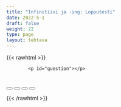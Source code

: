 ```yaml
---
title: "Infinitiivi ja -ing: Lopputesti"
date: 2022-5-1
draft: false
weight: 22
type: page
layout: tehtava
---
```

<!-- raw html -->
{{< rawhtml >}}
<link rel="stylesheet" type="text/css" href="/css/monivalinta1.css"/>
<body>
<div id="quiz">

            <p id="question"></p>
 <br>
            <div class="buttons">
            <button id="btn0"><span id="choice0"></span></button> 
            <button id="btn1"><span id="choice1"></span></button>
            <button id="btn2"><span id="choice2"></span></button> 
            <button id="btn3"><span id="choice3"></span></button>     
</div>
</div>

</body>

<script>

function Quiz(questions) {
  this.score = 0;
  this.questions = questions;
  this.questionIndex = 0;
}

Quiz.prototype.getQuestionIndex = function() {
  return this.questions[this.questionIndex];
}

Quiz.prototype.guess = function(answer) {
  if (this.getQuestionIndex().isCorrectAnswer(answer)) {
    this.score++;
  } else {
  displayFinalMessage();}

  this.questionIndex++;
}

Quiz.prototype.isEnded = function() {
  return this.questionIndex === this.questions.length;
}

function startOver() {
  location.reload(true);
}

function Question(text, choices, answer) {
  this.text = text;
  this.choices = choices;
  this.answer = answer;
}

Question.prototype.isCorrectAnswer = function(choice) {
  return this.answer === choice;
}

function populate() {
  if (quiz.isEnded()) {
    showScores();
  } else {
    // show question
    var element = document.getElementById("question");
    element.innerHTML = quiz.getQuestionIndex().text;

    // show options
    var choices = quiz.getQuestionIndex().choices;
    for (var i = 0; i < choices.length; i++) {
      var element = document.getElementById("choice" + i);
      element.innerHTML = choices[i];
      guess("btn" + i, choices[i]);
    }

    showProgress();
  }
}

function guess(id, guess) {
  var button = document.getElementById(id);
  button.onclick = function() {
    quiz.guess(guess);
    populate();
  }
}

function showProgress() {
  var currentQuestionNumber = quiz.questionIndex + 1;
  var element = document.getElementById("progress");
  element.innerHTML = "Question " + currentQuestionNumber + " of " + quiz.questions.length;
}

function showScores() {
  var gameOverHTML = "Aivan mahtavaa!!";
  gameOverHTML += "<br>Sait kaikki " + quiz.score + " kohtaa oikein!"
  var element = document.getElementById("quiz");
  element.innerHTML = gameOverHTML;
}

function displayFinalMessage() {
  $("#buttons").empty();
  $("#quiz").empty();
  $("#quiz").append('<div id="finalMessage">Oh dear!<br><br>Nyt meni väärin niin että heilahti.<br>Mutta ei se haittaa, kokeile uudestaan!</div>');
  $("#quiz").append('<button id="resetbutton">Takaisin alkuun</button>')
  document.getElementById("resetbutton").onclick = (startOver);
 }

// kysymykset tähän
var questions = [
  new Question("Hey mate, I just called _____ you something.", ["ask", "to ask", "asking", "asked" ], "to ask"),
  new Question("Do you feel like _____ downhill skiing with me?", ["go", "to go", "going", "gone" ], "going"),
  new Question("Sorry, I can't _____ tonight.", ["come", "to come", "coming", "comes"], "come"),
  new Question("I am not allowed _____ the house tonight.", ["leave", "to leave", "leaving", "left" ], "to leave"),
  new Question("Also, I'm super afraid of downhill _______.", ["ski", "to ski", "skiing", "skis" ], "skiing"),
  new Question("I admit _____ speed and danger.", ["like", "to like", "liking", "likes" ], "liking"),
  new Question("But it's not worth _____ for.", ["die", "to die", "dying", "died"], "dying"),
  new Question("You had better _____ careful out there.", ["be", "to be", "being", "are" ], "be"),
  new Question("Even if you are good at _____, anything can happen.", ["ski", "to ski", "skiing", "skied" ], "skiing"),
  new Question("And it's hard  _____ a leg or two.", ["not break", "not to break", "not breaking", "not broke" ], "not to break"),
  new Question("Cousin! Let's _____ bowling tonight!", ["go", "to go", "going", "gone" ], "go"),
  new Question("Sorry, I am not able _____ tonight.", ["come", "to come", "coming", "came" ], "to come"),
  new Question("Quit _____ already! I know you can!", ["lie", "to lie", "lying", "lied" ], "lying"),
  new Question("Sorry. I just can't stand _____.", ["bowl", "to bowl", "bowling", "bowled" ], "bowling"),
  new Question("And you can't make me _____ it.", ["like", "to like", "liking", "liked" ], "like"),
  new Question("Would you _____ to do something else, then?", ["like", "to like", "liking", "liked" ], "like"),
  new Question("Something you can enjoy _____.", ["do", "to do", "doing", "done" ], "doing"),
	new Question("Should we _____ Frank and see what he's up to?", ["call", "to call", "calling", "called" ], "call"),
	new Question("Sure, I will _____ him straight away.", ["call", "to call", "calling", "called" ], "call"),
	new Question("Let me _____ him, I haven't spoken to him in weeks.", ["call", "to call", "calling", "called" ], "call"),
	new Question("Sure, you do what you want _____.", ["do", "to do", "doing", "done" ], "to do"),
	new Question("I don't mind you _____ him.", ["call", "to call", "calling", "called" ], "calling"),
	new Question("Actually, I'm fed up with _____ people all the time.", ["to have call", "having to call", "having call", "to have call"], "having to call"),
	new Question("I'm not really crazy about _____ to people.", ["talk", "to talk", "talking", "talks" ], "talking"),
	new Question("Especially during class when you are not allowed _____ during teaching.", ["talk", "to talk", "talking", "talked" ], "to talk"),
	new Question("That way we can keep _____ without interruptions.", ["study", "to study", "studying", "studied" ], "studying"),
	new Question("But some people just can't help _____.", ["talk", "to talk", "talking", "talked" ], "talking"),
	new Question("But the teacher doesn't mind as long as everyone keeps _____.", ["learn", "to learn", "learning", "learned" ], "learning"),
	new Question("Do what you have to do to enjoy _____.", ["study", "to study", "studying", "studied" ], "studying"),
	new Question("But I still won't _____ bowling with you.", ["go", "to go", "going", "goes" ], "go"),
	new Question("It's time to finish _____ this exercise.", ["do", "to do", "doing", "does" ], "doing"),
];

$('.reset').click(startOver);

var quiz = new Quiz(questions);

populate();
</script> 

{{< /rawhtml >}}